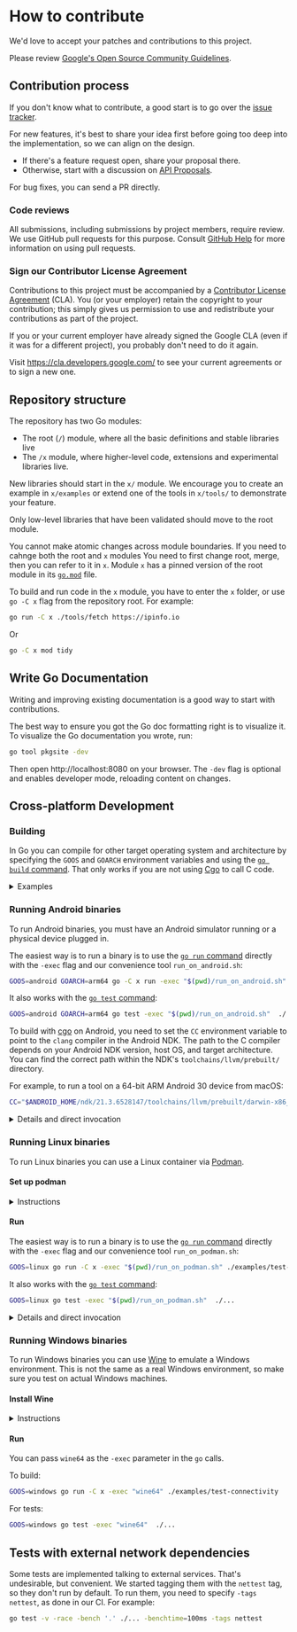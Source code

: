 # How to contribute

We'd love to accept your patches and contributions to this project.

Please review [Google's Open Source Community Guidelines](https://opensource.google/conduct/).

## Contribution process

If you don't know what to contribute, a good start is to go over the [issue tracker](https://github.com/Jigsaw-Code/outline-sdk/issues).

For new features, it's best to share your idea first before going too deep into the implementation,
so we can align on the design.

* If there's a feature request open, share your proposal there.
* Otherwise, start with a discussion on [API Proposals](https://github.com/Jigsaw-Code/outline-sdk/discussions/categories/api-proposals).

For bug fixes, you can send a PR directly.

### Code reviews

All submissions, including submissions by project members, require review. We
use GitHub pull requests for this purpose. Consult
[GitHub Help](https://help.github.com/articles/about-pull-requests/) for more
information on using pull requests.

### Sign our Contributor License Agreement

Contributions to this project must be accompanied by a
[Contributor License Agreement](https://cla.developers.google.com/about) (CLA).
You (or your employer) retain the copyright to your contribution; this simply
gives us permission to use and redistribute your contributions as part of the
project.

If you or your current employer have already signed the Google CLA (even if it
was for a different project), you probably don't need to do it again.

Visit <https://cla.developers.google.com/> to see your current agreements or to
sign a new one.

## Repository structure

The repository has two Go modules:

* The root (`/`) module, where all the basic definitions and stable libraries live
* The `/x` module, where higher-level code, extensions and experimental libraries live.

New libraries should start in the `x/` module. We encourage you to create an example in `x/examples` or extend
one of the tools in `x/tools/` to demonstrate your feature.

Only low-level libraries that have been validated should move to the root module.

You cannot make atomic changes across module boundaries. If you need to cahnge both the root and `x` modules
You need to first change root, merge, then you can refer to it in `x`.
Module `x` has a pinned version of the root module in its [`go.mod`](./x/go.mod) file.

To build and run code in the `x` module, you have to enter the `x` folder, or use `go -C x` flag from the repository root.
For example:

```sh
go run -C x ./tools/fetch https://ipinfo.io
```

Or

```sh
go -C x mod tidy
```

## Write Go Documentation

Writing and improving existing documentation is a good way to start with contributions.

The best way to ensure you got the Go doc formatting right is to visualize it.
To visualize the Go documentation you wrote, run:

```sh
go tool pkgsite -dev
```

Then open http://localhost:8080 on your browser. The `-dev` flag is optional and enables developer mode, reloading content on changes.

## Cross-platform Development

### Building

In Go you can compile for other target operating system and architecture by specifying the `GOOS` and `GOARCH` environment variables and using the [`go build` command](https://pkg.go.dev/cmd/go#hdr-Compile_packages_and_dependencies). That only works if you are not using [Cgo](https://pkg.go.dev/cmd/cgo) to call C code.

<details>
  <summary>Examples</summary>

MacOS example:

```console
% GOOS=darwin go build -C x -o ./bin/ ./examples/test-connectivity 
% file ./x/bin/test-connectivity 
./x/bin/test-connectivity: Mach-O 64-bit executable x86_64
```

Linux example:

```console
% GOOS=linux go build -C x -o ./bin/ ./examples/test-connectivity 
% file ./x/bin/test-connectivity                      
./x/bin/test-connectivity: ELF 64-bit LSB executable, x86-64, version 1 (SYSV), statically linked, Go BuildID=n0WfUGLum4Y6OpYxZYuz/lbtEdv_kvyUCd3V_qOqb/CC_6GAQqdy_ebeYTdn99/Tk_G3WpBWi8vxqmIlIuU, with debug_info, not stripped
```

Windows example:

```console
% GOOS=windows go build -C x -o ./bin/ ./examples/test-connectivity 
% file ./x/bin/test-connectivity.exe 
./x/bin/test-connectivity.exe: PE32+ executable (console) x86-64 (stripped to external PDB), for MS Windows
```

</details>

### Running Android binaries

To run Android binaries, you must have an Android simulator running or a physical device plugged in.

The easiest way is to run a binary is to use the [`go run` command](https://pkg.go.dev/cmd/go#hdr-Compile_and_run_Go_program) directly with the `-exec` flag and our convenience tool `run_on_android.sh`:

```sh
GOOS=android GOARCH=arm64 go -C x run -exec "$(pwd)/run_on_android.sh" ./tools/resolve --resolver 8.8.8.8 example.com
```

It also works with the [`go test` command](https://pkg.go.dev/cmd/go#hdr-Test_packages):

```sh
GOOS=android GOARCH=arm64 go test -exec "$(pwd)/run_on_android.sh"  ./...
```

To build with [cgo](https://pkg.go.dev/cmd/cgo) on Android, you need to set the `CC` environment variable to point to the `clang` compiler in the Android NDK.
The path to the C compiler depends on your Android NDK version, host OS, and target architecture. You can find the correct path within the NDK's `toolchains/llvm/prebuilt/` directory.

For example, to run a tool on a 64-bit ARM Android 30 device from macOS:

```sh
CC="$ANDROID_HOME/ndk/21.3.6528147/toolchains/llvm/prebuilt/darwin-x86_64/bin/aarch64-linux-android30-clang" CGO_ENABLED=1 GOOS=android GOARCH=arm64 go -C x run -exec "$(pwd)/run_on_android.sh" ./tools/fetch "https://example.com"
```


<details>
  <summary>Details and direct invocation</summary>

The `run_on_android.sh` script uses the [Android Debug Bridge (`adb`)](https://developer.android.com/tools/adb) to run the binary on a connected Android device (physical or emulator). You must have `adb` in your `PATH`. You can check for connected devices using `adb devices`:

```console
% adb devices
List of devices attached
emulator-5554	device
```

The script will:
1. Push the binary to a temporary location on the device (`/data/local/tmp/test/`).
2. Execute the binary on the device with the provided arguments.
3. Remove the binary from the device after execution.

</details>

### Running Linux binaries

To run Linux binaries you can use a Linux container via [Podman](https://podman.io/).

#### Set up podman
<details>
  <summary>Instructions</summary>

[Install Podman](https://podman.io/docs/installation) (once). On macOS:

```sh
brew install podman
```

Create the podman service VM (once) with the [`podman machine init` command](https://docs.podman.io/en/latest/markdown/podman-machine-init.1.html):

```sh
podman machine init
```

Start the VM with the [`podman machine start` command](https://docs.podman.io/en/latest/markdown/podman-machine-start.1.html), after every time it is stopped:

```sh
podman machine start
```

You can see the VM running with the [`podman machine list` command](https://docs.podman.io/en/latest/markdown/podman-machine-list.1.html):

```console
% podman machine list
NAME                     VM TYPE     CREATED        LAST UP            CPUS        MEMORY      DISK SIZE
podman-machine-default*  qemu        3 minutes ago  Currently running  1           2.147GB     107.4GB
```

When you are done with development, you can stop the machine with the [`podman machine stop` command](https://docs.podman.io/en/latest/markdown/podman-machine-stop.1.html):

```sh
podman machine stop
```

</details>

#### Run

The easiest way is to run a binary is to use the [`go run` command](https://pkg.go.dev/cmd/go#hdr-Compile_and_run_Go_program) directly with the `-exec` flag and our convenience tool `run_on_podman.sh`:

```sh
GOOS=linux go run -C x -exec "$(pwd)/run_on_podman.sh" ./examples/test-connectivity
```

It also works with the [`go test` command](https://pkg.go.dev/cmd/go#hdr-Test_packages):

```sh
GOOS=linux go test -exec "$(pwd)/run_on_podman.sh"  ./...
```

<details>
  <summary>Details and direct invocation</summary>

The `run_on_podman.sh` script uses the [`podman run` command](https://docs.podman.io/en/latest/markdown/podman-run.1.html) and a minimal ["distroless" container image](https://github.com/GoogleContainerTools/distroless) to run the binary you want:

```sh
podman run --arch $(uname -m) --rm -it -v "${bin}":/outline/bin gcr.io/distroless/static-debian11 /outline/bin "$@"
```

You can also use `podman run` directly to run a pre-built binary:

```console
% podman run --rm -it -v ./x/bin:/outline gcr.io/distroless/static-debian11 /outline/test-connectivity
Usage of /outline/test-connectivity:
  -domain string
        Domain name to resolve in the test (default "example.com.")
  -key string
        Outline access key
  -proto string
        Comma-separated list of the protocols to test. Muse be "tcp", "udp", or a combination of them (default "tcp,udp")
  -resolver string
        Comma-separated list of addresses of DNS resolver to use for the test (default "8.8.8.8,2001:4860:4860::8888")
  -v    Enable debug output
```

Flags explanation:

* `--rm`: Remove container (and pod if created) after exit
* `-i` (interactive): Keep STDIN open even if not attached
* `-t` (tty): Allocate a pseudo-TTY for container
* `-v` (volume): Bind mount a volume into the container. Volume source will be on the server machine, not the client

</details>

### Running Windows binaries

To run Windows binaries you can use [Wine](https://en.wikipedia.org/wiki/Wine_(software)) to emulate a Windows environment.
This is not the same as a real Windows environment, so make sure you test on actual Windows machines.

#### Install Wine

<details>
  <summary>Instructions</summary>

Follow the instructions at https://wiki.winehq.org/Download.

On macOS:

```sh
brew tap homebrew/cask-versions
brew install --cask --no-quarantine wine-stable
```

After installation, `wine64` should be on your `PATH`. Check with `wine64 --version`:

```sh
wine64 --version
```

</details>

#### Run

You can pass `wine64` as the `-exec` parameter in the `go` calls.

To build:

```sh
GOOS=windows go run -C x -exec "wine64" ./examples/test-connectivity
```

For tests:

```sh
GOOS=windows go test -exec "wine64"  ./...
```

## Tests with external network dependencies

Some tests are implemented talking to external services. That's undesirable, but convenient.
We started tagging them with the `nettest` tag, so they don't run by default. To run them, you need to specify `-tags nettest`, as done in our CI.
For example:

```sh
go test -v -race -bench '.' ./... -benchtime=100ms -tags nettest
```
